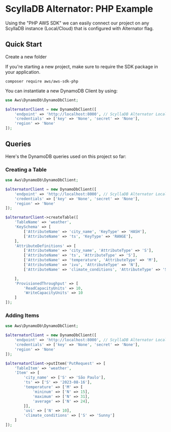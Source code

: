 # ScyllaDB Alternator: PHP Example

Using the "PHP AWS SDK" we can easily connect our project on any ScyllaDB instance (Local/Cloud) that is configured with
Alternator flag.

## Quick Start

Create a new folder

If you're starting a new project, make sure to require the SDK package in your application. 

````shell
composer require aws/aws-sdk-php
````

You can instantiate a new DynamoDB Client by using: 
````php
use Aws\DynamoDb\DynamoDbClient;

$alternatorClient = new DynamoDbClient([
    'endpoint' => 'http://localhost:8000', // ScyllaDB Alternator LocalHost URL
    'credentials' => ['key' => 'None', 'secret' => 'None'],
    'region' => 'None'
]);
````

## Queries 
Here's the DynamoDB queries used on this project so far:

### Creating a Table

````php
use Aws\DynamoDb\DynamoDbClient;

$alternatorClient = new DynamoDbClient([
    'endpoint' => 'http://localhost:8000', // ScyllaDB Alternator LocalHost URL
    'credentials' => ['key' => 'None', 'secret' => 'None'],
    'region' => 'None'
]);

$alternatorClient->createTable([
    'TableName' => 'weather',
    'KeySchema' => [
        ['AttributeName' => 'city_name', 'KeyType' => 'HASH'],
        ['AttributeName' => 'ts', 'KeyType' => 'RANGE'],
    ],
    'AttributeDefinitions' => [
        ['AttributeName' => 'city_name', 'AttributeType' => 'S'],
        ['AttributeName' => 'ts', 'AttributeType' => 'S'],
        ['AttributeName' => 'temperature', 'AttributeType' => 'M'],
        ['AttributeName' => 'ivu', 'AttributeType' => 'N'],
        ['AttributeName' => 'climate_conditions', 'AttributeType' => 'S'],

    ],
    'ProvisionedThroughput' => [
        'ReadCapacityUnits' => 10,
        'WriteCapacityUnits' => 10
    ]
]);

````

### Adding Items

````php
use Aws\DynamoDb\DynamoDbClient;

$alternatorClient = new DynamoDbClient([
    'endpoint' => 'http://localhost:8000', // ScyllaDB Alternator LocalHost URL
    'credentials' => ['key' => 'None', 'secret' => 'None'],
    'region' => 'None'
]);

$alternatorClient->putItem('PutRequest' => [
    'TableItem' => 'weather',
    'Item' => [
        'city_name' => ['S' => 'São Paulo'],
        'ts' => ['S' => '2023-08-16'],
        'temperature' => ['M' => [
            'mininum' => ['N' => 15],
            'maximum' => ['N' => 31],
            'average' => ['N' => 24],
        ]],
        'uvi' => ['N' => 10],
        'climate_conditions' => ['S' => 'Sunny']
    ]
]);

````
